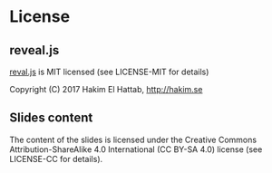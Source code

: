 # License

## reveal.js

[reval.js] is MIT licensed (see LICENSE-MIT for details)

[reval.js]: https://revealjs.com/

Copyright (C) 2017 Hakim El Hattab, http://hakim.se

## Slides content

The content of the slides is licensed under the Creative Commons Attribution-ShareAlike 4.0
International (CC BY-SA 4.0) license (see LICENSE-CC for details).
